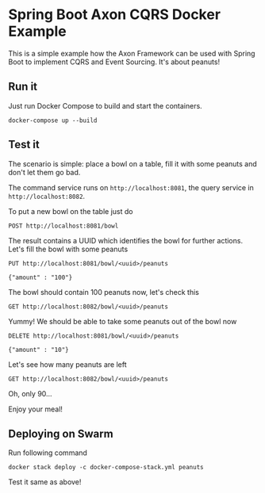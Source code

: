 # Spring Boot Axon CQRS Docker Example
This is a simple example how the Axon Framework can be used with Spring Boot to implement CQRS and Event Sourcing.
It's about peanuts!

## Run it
Just run Docker Compose to build and start the containers.
```
docker-compose up --build
```

## Test it
The scenario is simple: place a bowl on a table, fill it with some peanuts and don't let them go bad.

The command service runs on `http://localhost:8081`, the query service in `http://localhost:8082`.

To put a new bowl on the table just do 
```
POST http://localhost:8081/bowl
```

The result contains a UUID which identifies the bowl for further actions.
Let's fill the bowl with some peanuts  
```
PUT http://localhost:8081/bowl/<uuid>/peanuts 

{"amount" : "100"}
```

The bowl should contain 100 peanuts now, let's check this
```
GET http://localhost:8082/bowl/<uuid>/peanuts
```

Yummy! We should be able to take some peanuts out of the bowl now
```
DELETE http://localhost:8081/bowl/<uuid>/peanuts

{"amount" : "10"}
```

Let's see how many peanuts are left
```
GET http://localhost:8082/bowl/<uuid>/peanuts
```
Oh, only 90...

Enjoy your meal!
 
## Deploying on Swarm

Run following command
```
docker stack deploy -c docker-compose-stack.yml peanuts
```
Test it same as above!
